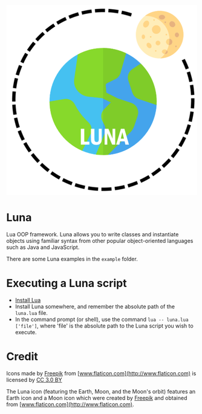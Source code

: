 ![Luna Framework](https://raw.githubusercontent.com/mgthomas99/Luna/master/icon-512.png)

# Luna
Lua OOP framework. Luna allows you to write classes and instantiate objects using familiar
syntax from other popular object-oriented languages such as Java and JavaScript.

There are some Luna examples in the `example` folder.

# Executing a Luna script
- [Install Lua](https://www.lua.org/download.html)
- Install Luna somewhere, and remember the absolute path of the `luna.lua` file.
- In the command prompt (or shell), use the command `lua -- luna.lua ['file']`, where 'file' is
  the absolute path to the Luna script you wish to execute.

# Credit
Icons made by [Freepik](http://www.freepik.com) from [www.flaticon.com](http://www.flaticon.com) is licensed by [CC 3.0 BY](http://creativecommons.org/licenses/by/3,0)

The Luna icon (featuring the Earth, Moon, and the Moon's orbit) features an Earth icon and a Moon icon
which were created by [Freepik](http://www.freepik.com) and obtained from [www.flaticon.com](http://www.flaticon.com).
